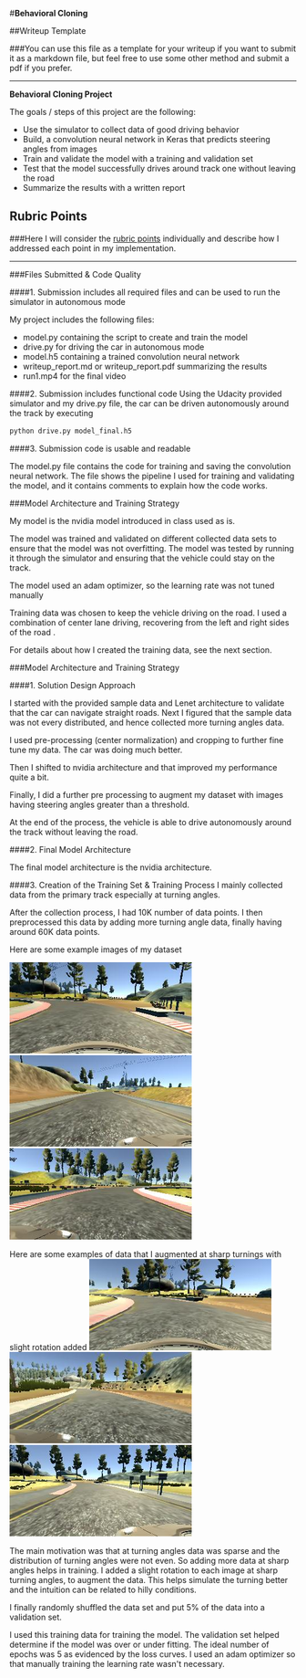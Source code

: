 #**Behavioral Cloning** 

##Writeup Template

###You can use this file as a template for your writeup if you want to submit it as a markdown file, but feel free to use some other method and submit a pdf if you prefer.

---

**Behavioral Cloning Project**

The goals / steps of this project are the following:
* Use the simulator to collect data of good driving behavior
* Build, a convolution neural network in Keras that predicts steering angles from images
* Train and validate the model with a training and validation set
* Test that the model successfully drives around track one without leaving the road
* Summarize the results with a written report


[//]: # (Image References)

[image1]: ./examples/placeholder.png "Model Visualization"
[image2]: ./examples/placeholder.png "Grayscaling"
[image3]: ./examples/placeholder_small.png "Recovery Image"
[image4]: ./examples/placeholder_small.png "Recovery Image"
[image5]: ./examples/placeholder_small.png "Recovery Image"
[image6]: ./examples/placeholder_small.png "Normal Image"
[image7]: ./examples/placeholder_small.png "Flipped Image"

## Rubric Points
###Here I will consider the [rubric points](https://review.udacity.com/#!/rubrics/432/view) individually and describe how I addressed each point in my implementation.  

---
###Files Submitted & Code Quality

####1. Submission includes all required files and can be used to run the simulator in autonomous mode

My project includes the following files:
* model.py containing the script to create and train the model
* drive.py for driving the car in autonomous mode
* model.h5 containing a trained convolution neural network 
* writeup_report.md or writeup_report.pdf summarizing the results
* run1.mp4 for the final video

####2. Submission includes functional code
Using the Udacity provided simulator and my drive.py file, the car can be driven autonomously around the track by executing 
```sh
python drive.py model_final.h5
```

####3. Submission code is usable and readable

The model.py file contains the code for training and saving the convolution neural network. The file shows the pipeline I used for training and validating the model, and it contains comments to explain how the code works.

###Model Architecture and Training Strategy

My model is the nvidia model introduced in class used as is.

The model was trained and validated on different collected data sets to ensure that the model was not overfitting. The model was tested by running it through the simulator and ensuring that the vehicle could stay on the track.

The model used an adam optimizer, so the learning rate was not tuned manually 

Training data was chosen to keep the vehicle driving on the road. I used a combination of center lane driving, recovering from the left and right sides of the road . 

For details about how I created the training data, see the next section. 

###Model Architecture and Training Strategy

####1. Solution Design Approach

I started with the provided sample data and Lenet architecture to validate that the car can navigate straight roads. Next I figured that the sample data was not every distributed, and hence collected more turning angles data. 

I used pre-processing (center normalization) and cropping to further fine tune my data. The car was doing much better. 

Then I shifted to nvidia architecture and that improved my performance quite a bit. 

Finally, I did a further pre processing to augment my dataset with images having steering angles greater than a threshold.

At the end of the process, the vehicle is able to drive autonomously around the track without leaving the road.

####2. Final Model Architecture

The final model architecture is the nvidia architecture.  				

####3. Creation of the Training Set & Training Process
I mainly collected data from the primary track especially at turning angles.

After the collection process, I had 10K number of data points. I then preprocessed this data by adding more turning angle data, finally having around 60K data points.

Here are some example images of my dataset

![alt text](center_2016_12_01_13_31_13_177.jpg)
![alt text](left_2016_12_01_13_39_24_891.jpg)
![alt text](right_2016_12_01_13_40_07_233.jpg)



Here are some examples of data that I augmented at sharp turnings with slight rotation added
![alt text](t1.jpg)
![alt text](t2.jpg)
![alt text](t3.jpg)

The main motivation was that at turning angles data was sparse and the distribution of turning 
angles were not even. So adding more data at sharp angles helps in training. I added a slight rotation
to each image at sharp turning angles, to augment the data. This helps simulate the turning better
and the intuition can be related to hilly conditions.

I finally randomly shuffled the data set and put 5% of the data into a validation set. 

I used this training data for training the model. The validation set helped determine if the model was over or under fitting. The ideal number of epochs was 5 as evidenced by the loss curves. I used an adam optimizer so that manually training the learning rate wasn't necessary.
